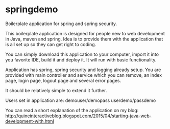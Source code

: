 # springdemo
Boilerplate application for spring and spring security.

This boilerplate application is designed for people new to web development in Java, maven and spring. Idea is to provide them with the application that is all set up so they can get right to coding.

You can simply download this application to your computer, import it into you favorite IDE, build it and deploy it. It will run with basic functionality.

Application has spring, spring security and logging already setup. You are provided with main controller and service which you can remove, an index page, login page, logout page and several error pages.

It should be relatively simple to extend it further.

Users set in application are:
demouser/demopass
userdemo/passdemo

You can read a short explanation of the application on my blog: http://quineinteractiveblog.blogspot.com/2015/04/starting-java-web-development-with.html


